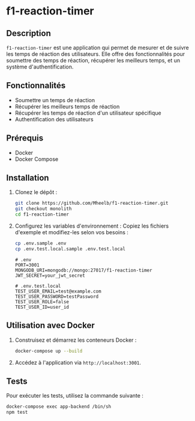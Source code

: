 # f1-reaction-timer

## Description
`f1-reaction-timer` est une application qui permet de mesurer et de suivre les temps de réaction des utilisateurs. Elle offre des fonctionnalités pour soumettre des temps de réaction, récupérer les meilleurs temps, et un système d'authentification.

## Fonctionnalités
- Soumettre un temps de réaction
- Récupérer les meilleurs temps de réaction
- Récupérer les temps de réaction d'un utilisateur spécifique
- Authentification des utilisateurs

## Prérequis
- Docker
- Docker Compose

## Installation
1. Clonez le dépôt :
    ```bash
    git clone https://github.com/Mheelb/f1-reaction-timer.git
    git checkout monolith
    cd f1-reaction-timer
    ```

2. Configurez les variables d'environnement :
    Copiez les fichiers d'exemple et modifiez-les selon vos besoins :
    ```bash
    cp .env.sample .env
    cp .env.test.local.sample .env.test.local
    ```
    ```env
    # .env
    PORT=3001
    MONGODB_URI=mongodb://mongo:27017/f1-reaction-timer
    JWT_SECRET=your_jwt_secret

    # .env.test.local
    TEST_USER_EMAIL=test@example.com
    TEST_USER_PASSWORD=testPassword
    TEST_USER_ROLE=false
    TEST_USER_ID=user_id
    ```

## Utilisation avec Docker
1. Construisez et démarrez les conteneurs Docker :
    ```bash
    docker-compose up --build
    ```

2. Accédez à l'application via `http://localhost:3001`.

## Tests
Pour exécuter les tests, utilisez la commande suivante :
```bash
docker-compose exec app-backend /bin/sh
npm test